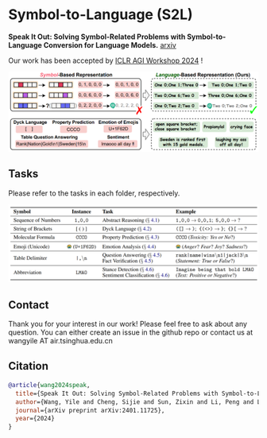 # Symbol-to-Language (S2L)
**Speak It Out: Solving Symbol-Related Problems with Symbol-to-Language Conversion for Language Models.** [arxiv](https://arxiv.org/pdf/2401.11725.pdf)

Our work has been accepted by [ICLR AGI Workshop 2024](https://agiworkshop.github.io/2024/overview/) !

![Overview](intro.png)

## Tasks

Please refer to the tasks in each folder, respectively.

![Tasks](tasks.png)

## Contact

Thank you for your interest in our work! Please feel free to ask about any question. You can either create an issue in the github repo or contact us at wangyile AT air.tsinghua.edu.cn

## Citation

```bibtex
@article{wang2024speak,
  title={Speak It Out: Solving Symbol-Related Problems with Symbol-to-Language Conversion for Language Models},
  author={Wang, Yile and Cheng, Sijie and Sun, Zixin and Li, Peng and Liu, Yang},
  journal={arXiv preprint arXiv:2401.11725},
  year={2024}
}
```